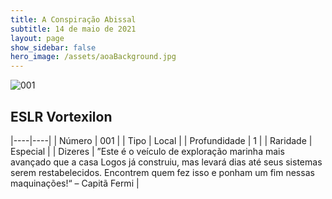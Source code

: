 ```yaml
---
title: A Conspiração Abissal
subtitle: 14 de maio de 2021
layout: page
show_sidebar: false
hero_image: /assets/aoaBackground.jpg
---
```


![001](https://cards-keyforge.s3.eu-north-1.amazonaws.com/media/pt/tac/001.png)

## ESLR Vortexilon

|----|----|
| Número | 001 |
| Tipo | Local |
| Profundidade | 1 |
| Raridade | Especial |
| Dizeres | ”Este é o veículo de exploração marinha mais avançado que a casa Logos  já construiu, mas levará dias até seus sistemas serem restabelecidos.  Encontrem quem fez isso e ponham um fim nessas maquinações!“ – Capitã Fermi |
